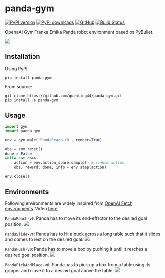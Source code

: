 # panda-gym

[![PyPI version](https://img.shields.io/pypi/v/panda-gym.svg?logo=pypi&logoColor=FFE873)](https://pypi.org/project/panda-gym/)
[![PyPI downloads](https://static.pepy.tech/badge/panda-gym)](https://pypistats.org/packages/panda-gym)
[![GitHub](https://img.shields.io/github/license/quenting44/panda-gym.svg)](LICENSE.txt)
[![Build Status](https://travis-ci.com/quenting44/panda-gym.svg?branch=master)](https://travis-ci.com/quenting44/panda-gym)

OpenaAI Gym Franka Emika Panda robot environment based on PyBullet.

![](https://raw.githubusercontent.com/quenting44/panda-gym/master/docs/demo.gif)

## Installation

Using PyPI:

    pip install panda-gym

From source:

    git clone https://github.com/quenting44/panda-gym.git
    pip install -e panda-gym

## Usage

```python
import gym
import panda_gym

env = gym.make('PandaReach-v0', render=True)

obs = env.reset()
done = False
while not done:
    action = env.action_space.sample() # random action
    obs, reward, done, info = env.step(action)

env.close()
```

## Environments

Following environments are widely inspired from [OpenAI Fetch environments](https://openai.com/blog/ingredients-for-robotics-research/). Video [here](https://youtu.be/TbISn3yu0CM)

`PandaReach-v0`: Panda has to move its end-effector to the desired goal position.
![](https://raw.githubusercontent.com/quenting44/panda-gym/master/docs/Reach.png)

`PandaSlide-v0`: Panda has to hit a puck across a long table such that it slides and comes to rest on the desired goal.
![](https://raw.githubusercontent.com/quenting44/panda-gym/master/docs/Slide.png)

`PandaPush-v0`: Panda has to move a box by pushing it until it reaches a desired goal position.
![](https://raw.githubusercontent.com/quenting44/panda-gym/master/docs/Push.png)

`PandaPickAndPlace-v0`: Panda has to pick up a box from a table using its gripper and move it to a desired goal above the table.
![](https://raw.githubusercontent.com/quenting44/panda-gym/master/docs/PickAndPlace.png)
